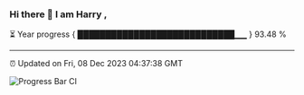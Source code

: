 ### Hi there 👋 I am Harry , 

⏳ Year progress { ████████████████████████████▁▁ } 93.48 %

---

⏰ Updated on Fri, 08 Dec 2023 04:37:38 GMT

![Progress Bar CI](https://github.com/duykhang68/duykhang68/workflows/Progress%20Bar%20CI/badge.svg)
